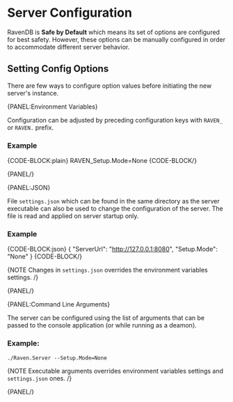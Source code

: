 # Server Configuration
RavenDB is **Safe by Default** which means its set of options are configured for best safety.  However, these options can be manually configured in order to accommodate different server behavior.

## Setting Config Options
There are few ways to configure option values before initiating the new server's instance.

{PANEL:Environment Variables}

Configuration can be adjusted by preceding configuration keys with `RAVEN_` or `RAVEN.` prefix. 

### Example

{CODE-BLOCK:plain}
RAVEN_Setup.Mode=None
{CODE-BLOCK/}

{PANEL/}

{PANEL:JSON}

File `settings.json` which can be found in the same directory as the server executable can also be used to change the configuration of the server. The file is read and applied on server startup only.

### Example

{CODE-BLOCK:json}
{
    "ServerUrl": "http://127.0.0.1:8080",
    "Setup.Mode": "None"
}
{CODE-BLOCK/}

{NOTE Changes in `settings.json` overrides the environment variables settings. /}

{PANEL/}

{PANEL:Command Line Arguments}

The server can be configured using the list of arguments that can be passed to the console application (or while running as a deamon).

### Example:
```
./Raven.Server --Setup.Mode=None
```

{NOTE Executable arguments overrides environment variables settings and `settings.json` ones. /}

{PANEL/}
